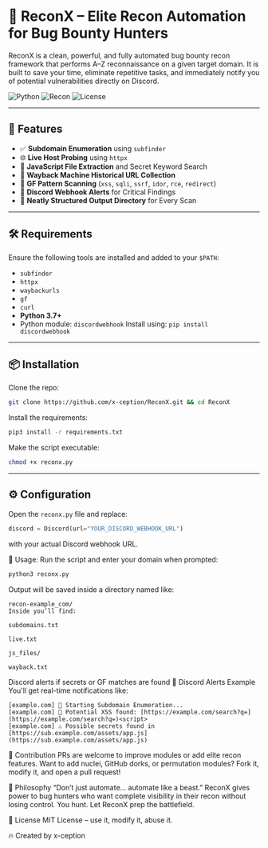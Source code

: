 # 🔎 ReconX – Elite Recon Automation for Bug Bounty Hunters

ReconX is a clean, powerful, and fully automated bug bounty recon framework that performs A–Z reconnaissance on a given target domain. It is built to save your time, eliminate repetitive tasks, and immediately notify you of potential vulnerabilities directly on Discord.

![Python](https://img.shields.io/badge/python-3.7%2B-blue?style=flat-square)
![Recon](https://img.shields.io/badge/recon-automation-critical?style=flat-square)
![License](https://img.shields.io/badge/license-MIT-success?style=flat-square)

---

## 🚀 Features

- ✅ **Subdomain Enumeration** using `subfinder`
- 🌐 **Live Host Probing** using `httpx`
- 📜 **JavaScript File Extraction** and Secret Keyword Search
- 📂 **Wayback Machine Historical URL Collection**
- 🎯 **GF Pattern Scanning** (`xss`, `sqli`, `ssrf`, `idor`, `rce`, `redirect`)
- 🔔 **Discord Webhook Alerts** for Critical Findings
- 📁 **Neatly Structured Output Directory** for Every Scan

---

## 🛠 Requirements

Ensure the following tools are installed and added to your `$PATH`:

- `subfinder`
- `httpx`
- `waybackurls`
- `gf`
- `curl`
- **Python 3.7+**
- Python module: `discordwebhook`
  Install using:
```pip install discordwebhook```


---

## 📦 Installation

Clone the repo:
```bash
git clone https://github.com/x-ception/ReconX.git && cd ReconX
```
Install the requirements:
```bash
pip3 install -r requirements.txt
```
Make the script executable:
```bash
chmod +x reconx.py
```

---

## ⚙️ Configuration

Open the `reconx.py` file and replace:

```python
discord = Discord(url="YOUR_DISCORD_WEBHOOK_URL")
```
with your actual Discord webhook URL.


🧪 Usage:
Run the script and enter your domain when prompted:
```python
python3 reconx.py
```
Output will be saved inside a directory named like:
```
recon-example_com/
Inside you’ll find:

subdomains.txt

live.txt

js_files/

wayback.txt
```
Discord alerts if secrets or GF matches are found
🤖 Discord Alerts Example
You'll get real-time notifications like:
```
[example.com] 🚀 Starting Subdomain Enumeration...
[example.com] 🎯 Potential XSS found: [https://example.com/search?q=](https://example.com/search?q=)<script>
[example.com] ⚠️ Possible secrets found in [https://sub.example.com/assets/app.js](https://sub.example.com/assets/app.js)
```
🤝 Contribution
PRs are welcome to improve modules or add elite recon features. Want to add nuclei, GitHub dorks, or permutation modules? Fork it, modify it, and open a pull request!

🧠 Philosophy
“Don’t just automate… automate like a beast.”
ReconX gives power to bug hunters who want complete visibility in their recon without losing control. You hunt. Let ReconX prep the battlefield.

📄 License
MIT License – use it, modify it, abuse it.

🔥 Created by x-ception
